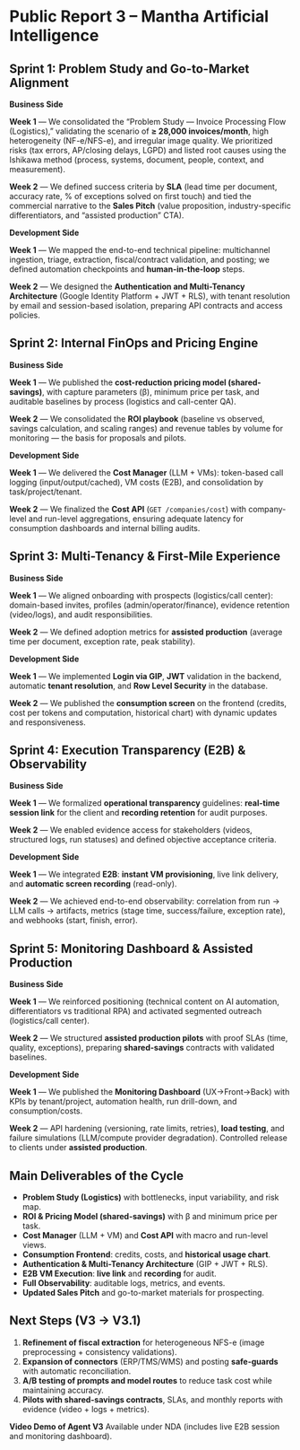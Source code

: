 # Public Report 3 – Mantha Artificial Intelligence

## Sprint 1: Problem Study and Go-to-Market Alignment

**Business Side**

**Week 1** — We consolidated the “Problem Study — Invoice Processing Flow (Logistics),” validating the scenario of **≥ 28,000 invoices/month**, high heterogeneity (NF-e/NFS-e), and irregular image quality. We prioritized risks (tax errors, AP/closing delays, LGPD) and listed root causes using the Ishikawa method (process, systems, document, people, context, and measurement).

**Week 2** — We defined success criteria by **SLA** (lead time per document, accuracy rate, % of exceptions solved on first touch) and tied the commercial narrative to the **Sales Pitch** (value proposition, industry-specific differentiators, and “assisted production” CTA).

**Development Side**

**Week 1** — We mapped the end-to-end technical pipeline: multichannel ingestion, triage, extraction, fiscal/contract validation, and posting; we defined automation checkpoints and **human-in-the-loop** steps.

**Week 2** — We designed the **Authentication and Multi-Tenancy Architecture** (Google Identity Platform + JWT + RLS), with tenant resolution by email and session-based isolation, preparing API contracts and access policies.

## Sprint 2: Internal FinOps and Pricing Engine

**Business Side**

**Week 1** — We published the **cost-reduction pricing model (shared-savings)**, with capture parameters (β), minimum price per task, and auditable baselines by process (logistics and call-center QA).

**Week 2** — We consolidated the **ROI playbook** (baseline vs observed, savings calculation, and scaling ranges) and revenue tables by volume for monitoring — the basis for proposals and pilots.

**Development Side**

**Week 1** — We delivered the **Cost Manager** (LLM + VMs): token-based call logging (input/output/cached), VM costs (E2B), and consolidation by task/project/tenant.

**Week 2** — We finalized the **Cost API** (`GET /companies/cost`) with company-level and run-level aggregations, ensuring adequate latency for consumption dashboards and internal billing audits.

## Sprint 3: Multi-Tenancy & First-Mile Experience

**Business Side**

**Week 1** — We aligned onboarding with prospects (logistics/call center): domain-based invites, profiles (admin/operator/finance), evidence retention (video/logs), and audit responsibilities.

**Week 2** — We defined adoption metrics for **assisted production** (average time per document, exception rate, peak stability).

**Development Side**

**Week 1** — We implemented **Login via GIP**, **JWT** validation in the backend, automatic **tenant resolution**, and **Row Level Security** in the database.

**Week 2** — We published the **consumption screen** on the frontend (credits, cost per tokens and computation, historical chart) with dynamic updates and responsiveness.

## Sprint 4: Execution Transparency (E2B) & Observability

**Business Side**

**Week 1** — We formalized **operational transparency** guidelines: **real-time session link** for the client and **recording retention** for audit purposes.

**Week 2** — We enabled evidence access for stakeholders (videos, structured logs, run statuses) and defined objective acceptance criteria.

**Development Side**

**Week 1** — We integrated **E2B**: **instant VM provisioning**, live link delivery, and **automatic screen recording** (read-only).

**Week 2** — We achieved end-to-end observability: correlation from run → LLM calls → artifacts, metrics (stage time, success/failure, exception rate), and webhooks (start, finish, error).

## Sprint 5: Monitoring Dashboard & Assisted Production

**Business Side**

**Week 1** — We reinforced positioning (technical content on AI automation, differentiators vs traditional RPA) and activated segmented outreach (logistics/call center).

**Week 2** — We structured **assisted production pilots** with proof SLAs (time, quality, exceptions), preparing **shared-savings** contracts with validated baselines.

**Development Side**

**Week 1** — We published the **Monitoring Dashboard** (UX→Front→Back) with KPIs by tenant/project, automation health, run drill-down, and consumption/costs.

**Week 2** — API hardening (versioning, rate limits, retries), **load testing**, and failure simulations (LLM/compute provider degradation). Controlled release to clients under **assisted production**.

## Main Deliverables of the Cycle

* **Problem Study (Logistics)** with bottlenecks, input variability, and risk map.
* **ROI & Pricing Model (shared-savings)** with β and minimum price per task.
* **Cost Manager** (LLM + VM) and **Cost API** with macro and run-level views.
* **Consumption Frontend**: credits, costs, and **historical usage chart**.
* **Authentication & Multi-Tenancy Architecture** (GIP + JWT + RLS).
* **E2B VM Execution**: **live link** and **recording** for audit.
* **Full Observability**: auditable logs, metrics, and events.
* **Updated Sales Pitch** and go-to-market materials for prospecting.

## Next Steps (V3 → V3.1)

1. **Refinement of fiscal extraction** for heterogeneous NFS-e (image preprocessing + consistency validations).
2. **Expansion of connectors** (ERP/TMS/WMS) and posting **safe-guards** with automatic reconciliation.
3. **A/B testing of prompts and model routes** to reduce task cost while maintaining accuracy.
4. **Pilots with shared-savings contracts**, SLAs, and monthly reports with evidence (video + logs + metrics).

**Video Demo of Agent V3**
Available under NDA (includes live E2B session and monitoring dashboard).
